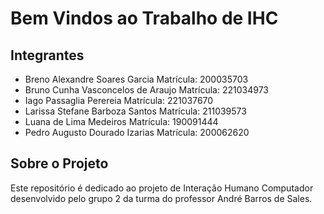 # Bem Vindos ao Trabalho de IHC

## Integrantes

* Breno Alexandre Soares Garcia Matrícula: 200035703
* Bruno Cunha Vasconcelos de Araujo Matrícula: 221034973
* Iago Passaglia Perereia Matrícula: 221037670
* Larissa Stefane Barboza Santos Matrícula: 211039573
* Luana de Lima Medeiros Matrícula: 190091444
* Pedro Augusto Dourado Izarias Matrícula: 200062620

## Sobre o Projeto

Este repositório é dedicado ao projeto de Interação Humano Computador 
desenvolvido pelo grupo 2 da turma do professor André Barros de Sales.


